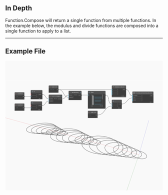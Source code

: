 ## In Depth
Function.Compose will return a single function from multiple functions. In the example below, the modulus and divide functions are composed into a single function to apply to a list.
___
## Example File

![Function Compose](./CoreNodeModels.HigherOrder.ComposeFunctions_img.jpg)

